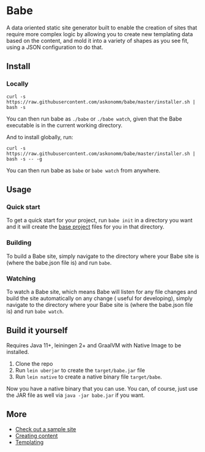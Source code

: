 # Babe

A data oriented static site generator built to enable the creation of sites that require more complex logic by allowing
you to create new templating data based on the content, and mold it into a variety of shapes as you see fit, using a
JSON configuration to do that.

## Install

### Locally

```shell
curl -s https://raw.githubusercontent.com/askonomm/babe/master/installer.sh | bash -s
```

You can then run babe as `./babe` or `./babe watch`, given that the Babe executable is in the current working directory.

And to install globally, run:

```shell
curl -s https://raw.githubusercontent.com/askonomm/babe/master/installer.sh | bash -s -- -g
```

You can then run babe as `babe` or `babe watch` from anywhere.

## Usage

### Quick start

To get a quick start for your project, run `babe init` in a directory you want and it will create
the [base project](https://github.com/askonomm/babe-base-project) files for you in that directory.

### Building

To build a Babe site, simply navigate to the directory where your Babe site is (where the babe.json file is) and
run `babe`.

### Watching

To watch a Babe site, which means Babe will listen for any file changes and build the site automatically on any change (
useful for developing), simply navigate to the directory where your Babe site is (where the babe.json file is) and
run `babe watch`.

## Build it yourself

Requires Java 11+, leiningen 2+ and GraalVM with Native Image to be installed.

1. Clone the repo
2. Run `lein uberjar` to create the `target/babe.jar` file
3. Run `lein native` to create a native binary file `target/babe`.

Now you have a native binary that you can use. You can, of course, just use the JAR file as well
via `java -jar babe.jar` if you want.

## More

- [Check out a sample site](https://github.com/askonomm/bien.ee)
- [Creating content](#)
- [Templating](#)